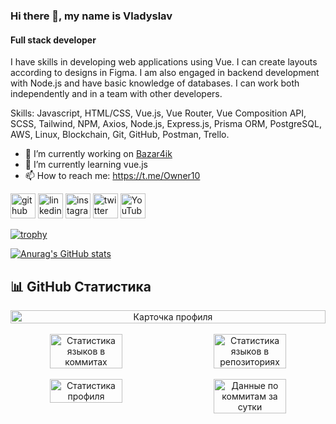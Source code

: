 ### Hi there 👋, my name is Vladyslav
#### Full stack developer
I have skills in developing web applications using Vue. I can create layouts according to designs in Figma. I am also engaged in backend development with Node.js and have basic knowledge of databases. I can work both independently and in a team with other developers.

Skills: Javascript, HTML/CSS, Vue.js, Vue Router, Vue Composition API, SCSS, Tailwind, NPM, Axios, Node.js, Express.js, Prisma ORM, PostgreSQL, AWS, Linux, Blockchain, Git, GitHub, Postman, Trello.

- 🔭 I’m currently working on [Bazar4ik](https://github.com/owner6/bazar4ik-front)
- 🌱 I’m currently learning vue.js
- 📫 How to reach me: https://t.me/Owner10


[<img src='https://cdn.jsdelivr.net/npm/simple-icons@3.0.1/icons/github.svg' alt='github' height='40'>](https://github.com/owner6)  [<img src='https://cdn.jsdelivr.net/npm/simple-icons@3.0.1/icons/linkedin.svg' alt='linkedin' height='40'>](https://www.linkedin.com/in/https://www.linkedin.com/in/vladyslav-onyshchenko//)  [<img src='https://cdn.jsdelivr.net/npm/simple-icons@3.0.1/icons/instagram.svg' alt='instagram' height='40'>](https://www.instagram.com/https://www.instagram.com/onishchenko893//)  [<img src='https://cdn.jsdelivr.net/npm/simple-icons@3.0.1/icons/twitter.svg' alt='twitter' height='40'>](https://twitter.com/https://x.com/owner11471)  [<img src='https://cdn.jsdelivr.net/npm/simple-icons@3.0.1/icons/youtube.svg' alt='YouTube' height='40'>](https://www.youtube.com/channel/@OwnersGuide-)

[![trophy](https://github-profile-trophy.vercel.app/?username=owner6)](https://github.com/ryo-ma/github-profile-trophy)

<!--START_SECTION:waka-->
<!--END_SECTION:waka-->

[![Anurag's GitHub stats](https://github-readme-stats.vercel.app/api?username=owner6)](https://github.com/owner6/github-readme-stats)


## 📊 GitHub Статистика

<div align="center" style="display: flex; flex-wrap: wrap; justify-content: space-between;">
  <img src="https://github-profile-summary-cards.vercel.app/api/cards/profile-details?username=owner6&theme=solarized_dark" alt="Карточка профиля" width="100%"/>
</div>

<br>

<div align="center" style="display: flex; flex-wrap: wrap; justify-content: space-between;">
  <img src="https://github-profile-summary-cards.vercel.app/api/cards/most-commit-language?username=owner6&theme=solarized_dark" alt="Статистика языков в коммитах" width="48%"/>
  <img src="https://github-profile-summary-cards.vercel.app/api/cards/repos-per-language?username=owner6&theme=solarized_dark" alt="Статистика языков в репозиториях" width="48%"/>
</div>

<br>

<div align="center" style="display: flex; flex-wrap: wrap; justify-content: space-between;">
  <img src="https://github-profile-summary-cards.vercel.app/api/cards/stats?username=owner6&theme=solarized_dark" alt="Статистика профиля" width="48%"/>
  <img src="https://github-profile-summary-cards.vercel.app/api/cards/productive-time?username=owner6&theme=solarized_dark" alt="Данные по коммитам за сутки" width="48%"/>
</div>


